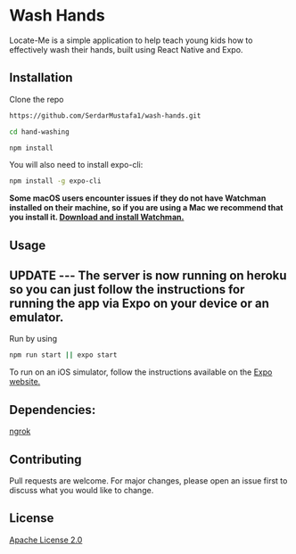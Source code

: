 # Wash Hands

Locate-Me is a simple application to help teach young kids how to effectively wash their hands, built using React Native and Expo.

## Installation

Clone the repo

```bash
https://github.com/SerdarMustafa1/wash-hands.git
```

```bash
cd hand-washing
```

```bash
npm install
```

You will also need to install expo-cli:

```bash
npm install -g expo-cli
```

**Some macOS users encounter issues if they do not have Watchman installed on their machine, so if you are using a Mac we recommend that you install it. [Download and install Watchman.](https://facebook.github.io/watchman/docs/install.html)**

## Usage

## UPDATE --- The server is now running on heroku so you can just follow the instructions for running the app via Expo on your device or an emulator. 

Run by using

```bash
npm run start || expo start
```

To run on an iOS simulator, follow the instructions available on the [Expo website.](https://docs.expo.io/versions/v36.0.0/workflow/ios-simulator/)

## Dependencies:

[ngrok](https://ngrok.com/docs)

## Contributing

Pull requests are welcome. For major changes, please open an issue first to discuss what you would like to change.

## License

[Apache License 2.0](https://opensource.org/licenses/Apache-2.0)
